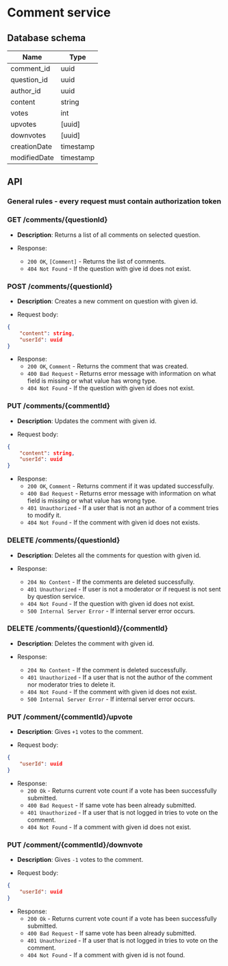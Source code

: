 # Comment service

## Database schema

| Name | Type |
|------|------|
| comment_id | uuid |
| question_id | uuid |
| author_id | uuid |
| content | string |
| votes | int |
| upvotes | [uuid] |
| downvotes | [uuid] |
| creationDate | timestamp |
| modifiedDate | timestamp |

## API

### General rules - every request must contain authorization token 

### GET /comments/{questionId}

* **Description**: Returns a list of all comments on selected question.

* Response:
	* `200 OK`, `[Comment]` - Returns the list of comments.
    * `404 Not Found`       - If the question with give id does not exist.

### POST /comments/{questionId}

* **Description**: Creates a new comment on question with given id.

* Request body:

```json
{
    "content": string,  
    "userId": uuid
}
```

* Response:
	* `200 OK`, `Comment`  - Returns the comment that was created.
	* `400 Bad Request`    - Returns error message with information on what field is missing or what value has wrong type.
	* `404 Not Found`      - If the question with given id does not exist.

### PUT /comments/{commentId}

* **Description**: Updates the comment with given id.

* Request body:

```json
{
    "content": string,
    "userId": uuid
}
```

* Response:
	* `200 OK`, `Comment` - Returns comment if it was updated successfully.
	* `400 Bad Request`   - Returns error message with information on what field is missing or what value has wrong type.
    * `401 Unauthorized`  - If a user that is not an author of a comment tries to modify it.
    * `404 Not Found`     - If the comment with given id does not exists.

### DELETE /comments/{questionId}

* **Description**: Deletes all the comments for question with given id.

* Response:
    * `204 No Content`    - If the comments are deleted successfully.
    * `401 Unauthorized`  - If user is not a moderator or if request is not sent by question service.
    * `404 Not Found`     - If the question with given id does not exist.
    * `500 Internal Server Error` - If internal server error occurs.

### DELETE /comments/{questionId}/{commentId}

* **Description**: Deletes the comment with given id.

* Response:
    * `204 No Content`    - If the comment is deleted successfully.
    * `401 Unauthorized`  - If a user that is not the author of the comment nor moderator tries to delete it.
    * `404 Not Found`     - If the comment with given id does not exist.
    * `500 Internal Server Error` - If internal server error occurs.

### PUT /comment/{commentId}/upvote

* **Description**: Gives `+1` votes to the comment.

* Request body:

```json
{
    "userId": uuid
}
```

* Response:
    * `200 Ok`            - Returns current vote count if a vote has been successfully submitted.
    * `400 Bad Request`   - If same vote has been already submitted.
    * `401 Unauthorized`  - If a user that is not logged in tries to vote on the comment.
    * `404 Not Found`     - If a comment with given id does not exist.

### PUT /comment/{commentId}/downvote

* **Description**: Gives `-1` votes to the comment.

* Request body:

```json
{
    "userId": uuid
}
```

* Response:
    * `200 Ok`            - Returns current vote count if a vote has been successfully submitted.
    * `400 Bad Request`   - If same vote has been already submitted.
    * `401 Unauthorized`  - If a user that is not logged in tries to vote on the comment.
    * `404 Not Found`     - If a comment with given id is not found.
